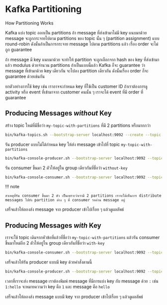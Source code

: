 # Kafka Partitioning

How Partitioning Works

Kafka แบ่ง topic ออกเป็น partitions ถ้า message ที่ส่งเข้ามาไม่มี key แนบมาด้วย message จะถูกกระจายไปตาม partitions ของ topic นั้น ๆ (partition assignment) แบบ round-robin ดังนั้นถ้าเป็นการกระจาย message ไปตาม partitions แล้ว เรื่อง order จะไม่ถูก guarantee

ถ้า message มี key แนบมาด้วย จะทำให้ partition จะถูกเลือกจาก hash ของ key ที่ส่งเข้ามา แล้ว modulus ด้วยจำนวน partitions ถ้าเป็นแบบนี้แล้ว Kafka ก็จะ guarantee ว่า message ที่เข้ามาด้วย key เดียวกัน จะไปลง partition เดียวกัน ดังนั้นเรื่อง order ก็จะ guarantee ด้วยเช่นกัน

ยกตัวอย่างการใช้ key เช่น เราอาจจะกำหนด key ที่ใช้เป็น customer ID ถ้าเราต้องการดู activity หรือ event ที่เข้ามาจาก customer คนนั้น ๆ เราจะได้ event ที่มี order ที่ guarantee

## Producing Messages *without* Key

สร้าง topic ใหม่ที่มีชื่อว่า `my-topic-with-partitions` ที่มี 2 partitions หรือมากกว่า

```bash
bin/kafka-topics.sh --bootstrap-server localhost:9092 --create --topic my-topic-with-partitions --partitions 2
```

รัน producer แบบไม่ได้กำหนด key ให้ส่ง message เข้าไปที่ topic `my-topic-with-partitions`

```bash
bin/kafka-console-producer.sh --bootstrap-server localhost:9092 --topic my-topic-with-partitions
```

รัน consumer ขึ้นมา 2 ตัวให้อยู่ใน group เดียวกันที่ชื่อว่า `without-key`

```bash
bin/kafka-console-consumer.sh --bootstrap-server localhost:9092 --topic my-topic-with-partitions --group without-key
```

!!! note

    สาเหตุที่รัน consumer ขึ้นมา 2 ตัว เป็นเพราะว่าเรามี 2 partitions เราจะได้เห็นการ distribute messages ไปยัง partition ต่าง ๆ ที่ consumer รออ่าน message อยู่

เสร็จแล้วให้ลองส่ง message จาก producer เข้าไปเรื่อย ๆ แล้วดูผลลัพธ์

## Producing Messages *with* Key

เราจะใช้ topic เดิมจากหัวข้อที่แล้วที่ชื่อว่า `my-topic-with-partitions` แล้วรัน consumer ขึ้นมาใหม่อีก 2 ตัวให้อยู่ใน group เดียวกันที่ชื่อว่า `with-key`

```bash
bin/kafka-console-consumer.sh --bootstrap-server localhost:9092 --topic my-topic-with-partitions --group with-key
```

เสร็จแล้วให้รัน producer แบบมี key ด้วยคำสั่งตามนี้

```bash
bin/kafka-console-producer.sh --bootstrap-server localhost:9092 --topic my-topic-with-partitions --property "parse.key=true" --property "key.separator=:"
```

เวลาที่เราจะส่ง message เราต้องพิมพ์ message ที่มีการแบ่ง key กับ message ด้วย `:` เช่น `1:hello` จะหมายความว่า key คือ `1` และ message คือ `hello`

เสร็จแล้วให้ลองส่ง message แบบมี key จาก producer เข้าไปเรื่อย ๆ แล้วดูผลลัพธ์
